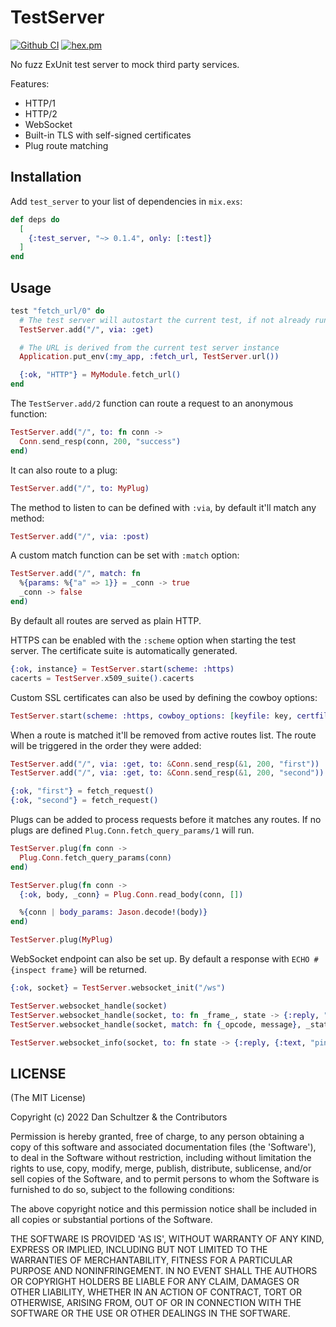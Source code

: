 # TestServer

[![Github CI](https://github.com/danschultzer/test_server/workflows/CI/badge.svg)](https://github.com/danschultzer/test_server/actions?query=workflow%3ACI)
[![hex.pm](https://img.shields.io/hexpm/v/test_server.svg)](https://hex.pm/packages/test_server)

<!-- MDOC !-->

No fuzz ExUnit test server to mock third party services.

Features:

- HTTP/1
- HTTP/2
- WebSocket
- Built-in TLS with self-signed certificates
- Plug route matching

<!-- MDOC !-->

## Installation

Add `test_server` to your list of dependencies in `mix.exs`:

```elixir
def deps do
  [
    {:test_server, "~> 0.1.4", only: [:test]}
  ]
end
```

## Usage

```elixir
test "fetch_url/0" do
  # The test server will autostart the current test, if not already running
  TestServer.add("/", via: :get)

  # The URL is derived from the current test server instance
  Application.put_env(:my_app, :fetch_url, TestServer.url())

  {:ok, "HTTP"} = MyModule.fetch_url()
end
```

The `TestServer.add/2` function can route a request to an anonymous function:

```elixir
TestServer.add("/", to: fn conn ->
  Conn.send_resp(conn, 200, "success")
end)
```

It can also route to a plug:

```elixir
TestServer.add("/", to: MyPlug)
```

The method to listen to can be defined with `:via`, by default it'll match any method:

```elixir
TestServer.add("/", via: :post)
```

A custom match function can be set with `:match` option:

```elixir
TestServer.add("/", match: fn
  %{params: %{"a" => 1}} = _conn -> true
  _conn -> false
end)
```

By default all routes are served as plain HTTP.

HTTPS can be enabled with the `:scheme` option when starting the test server. The certificate suite is automatically generated.

```elixir
{:ok, instance} = TestServer.start(scheme: :https)
cacerts = TestServer.x509_suite().cacerts
```

Custom SSL certificates can also be used by defining the cowboy options:

```elixir
TestServer.start(scheme: :https, cowboy_options: [keyfile: key, certfile: cert])
```

When a route is matched it'll be removed from active routes list. The route will be triggered in the order they were added:

```elixir
TestServer.add("/", via: :get, to: &Conn.send_resp(&1, 200, "first"))
TestServer.add("/", via: :get, to: &Conn.send_resp(&1, 200, "second"))

{:ok, "first"} = fetch_request()
{:ok, "second"} = fetch_request()
```

Plugs can be added to process requests before it matches any routes. If no plugs are defined `Plug.Conn.fetch_query_params/1` will run.

```elixir
TestServer.plug(fn conn ->
  Plug.Conn.fetch_query_params(conn)
end)

TestServer.plug(fn conn ->
  {:ok, body, _conn} = Plug.Conn.read_body(conn, [])

  %{conn | body_params: Jason.decode!(body)}
end)

TestServer.plug(MyPlug)
```

WebSocket endpoint can also be set up. By default a response with `ECHO #{inspect frame}` will be returned.

```elixir
{:ok, socket} = TestServer.websocket_init("/ws")

TestServer.websocket_handle(socket)
TestServer.websocket_handle(socket, to: fn _frame_, state -> {:reply, "pong", state})
TestServer.websocket_handle(socket, match: fn {_opcode, message}, _state -> messsage == "ping")

TestServer.websocket_info(socket, to: fn state -> {:reply, {:text, "ping"}, state} end)
```

<!-- MDOC !-->

## LICENSE

(The MIT License)

Copyright (c) 2022 Dan Schultzer & the Contributors

Permission is hereby granted, free of charge, to any person obtaining a copy of this software and associated documentation files (the 'Software'), to deal in the Software without restriction, including without limitation the rights to use, copy, modify, merge, publish, distribute, sublicense, and/or sell copies of the Software, and to permit persons to whom the Software is furnished to do so, subject to the following conditions:

The above copyright notice and this permission notice shall be included in all copies or substantial portions of the Software.

THE SOFTWARE IS PROVIDED 'AS IS', WITHOUT WARRANTY OF ANY KIND, EXPRESS OR IMPLIED, INCLUDING BUT NOT LIMITED TO THE WARRANTIES OF MERCHANTABILITY, FITNESS FOR A PARTICULAR PURPOSE AND NONINFRINGEMENT. IN NO EVENT SHALL THE AUTHORS OR COPYRIGHT HOLDERS BE LIABLE FOR ANY CLAIM, DAMAGES OR OTHER LIABILITY, WHETHER IN AN ACTION OF CONTRACT, TORT OR OTHERWISE, ARISING FROM, OUT OF OR IN CONNECTION WITH THE SOFTWARE OR THE USE OR OTHER DEALINGS IN THE SOFTWARE.
